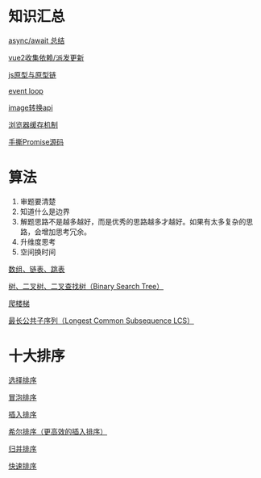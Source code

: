 # 知识汇总

[async/await 总结](https://github.com/HerokunTan/Blog/issues/1) 

[vue2收集依赖/派发更新](https://github.com/HerokunTan/Blog/issues/2) 

[js原型与原型链](https://github.com/HerokunTan/Blog/issues/3) 

[event loop](https://github.com/HerokunTan/Blog/issues/4) 

[image转换api](https://github.com/HerokunTan/Blog/issues/5) 

[浏览器缓存机制](https://github.com/HerokunTan/Blog/issues/11) 

[手撕Promise源码](https://github.com/HerokunTan/Blog/issues/13) 

# 算法
 
1. 审题要清楚
2. 知道什么是边界
3. 解题思路不是越多越好，而是优秀的思路越多才越好。如果有太多复杂的思路，会增加思考冗余。
4. 升维度思考
5. 空间换时间

[数组、链表、跳表](https://github.com/HerokunTan/Blog/issues/6) 

[树、二叉树、二叉查找树（Binary Search Tree）](https://github.com/HerokunTan/Blog/issues/7) 

[爬楼梯](https://github.com/HerokunTan/Blog/issues/8) 

[最长公共子序列（Longest Common Subsequence LCS）](https://github.com/HerokunTan/Blog/issues/17) 


# 十大排序

[选择排序](https://github.com/HerokunTan/Blog/issues/9) 

[冒泡排序](https://github.com/HerokunTan/Blog/issues/10) 

[插入排序](https://github.com/HerokunTan/Blog/issues/12) 

[希尔排序（更高效的插入排序）](https://github.com/HerokunTan/Blog/issues/14) 

[归并排序](https://github.com/HerokunTan/Blog/issues/15) 

[快速排序](https://github.com/HerokunTan/Blog/issues/16) 
